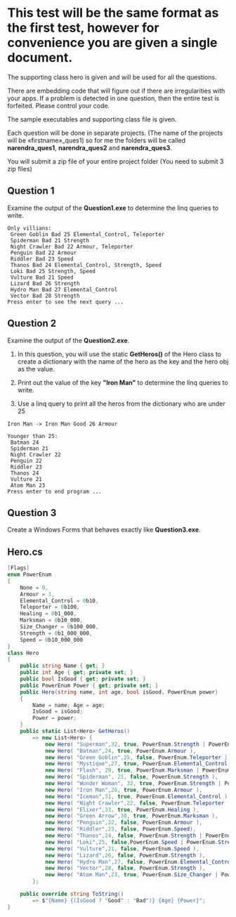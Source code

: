 # This test will be the same format as the first test, however for convenience you are given a single document.

The supporting class hero is given and will be used for all the
questions.

There are embedding code that will figure out if there are
irregularities with your apps. If a problem is detected in one question,
then the entire test is forfeited. Please control your code.

The sample executables and supporting class file is given.

Each question will be done in separate projects. (The name of the
projects will be «firstname»\_ques1) so for me the folders will be
called **narendra_ques1**, **narendra_ques2** and **narendra_ques3**.

You will submit a zip file of your entire project folder (You need to
submit 3 zip files)

## Question 1

Examine the output of the **Question1.exe** to determine the linq
queries to write.

```
Only villians:
 Green Goblin Bad 25 Elemental_Control, Teleporter
 Spiderman Bad 21 Strength
 Night Crawler Bad 22 Armour, Teleporter
 Penguin Bad 22 Armour
 Riddler Bad 23 Speed
 Thanos Bad 24 Elemental_Control, Strength, Speed
 Loki Bad 25 Strength, Speed
 Vulture Bad 21 Speed
 Lizard Bad 26 Strength
 Hydro Man Bad 27 Elemental_Control
 Vector Bad 28 Strength
Press enter to see the next query ...
```

## Question 2

Examine the output of the **Question2.exe**.

1.  In this question, you will use the static **GetHeros()** of the Hero
    class to create a dictionary with the name of the hero as the key
    and the hero obj as the value.

2.  Print out the value of the key **"Iron Man"** to determine the linq
    queries to write.

3.  Use a linq query to print all the heros from the dictionary who are
    under 25

```
Iron Man -> Iron Man Good 26 Armour

Younger than 25:
 Batman 24
 Spiderman 21
 Night Crawler 22
 Penguin 22
 Riddler 23
 Thanos 24
 Vulture 21
 Atom Man 23
Press enter to end program ...
```

## Question 3

Create a Windows Forms that behaves exactly like **Question3.exe**.

## Hero.cs

``` cs
[Flags]
enum PowerEnum
{
    None = 0,
    Armour = 1,
    Elemental_Control = 0b10,
    Teleporter = 0b100,
    Healing = 0b1_000,
    Marksman = 0b10_000,
    Size_Changer = 0b100_000,
    Strength = 0b1_000_000,
    Speed = 0b10_000_000
}
class Hero
{
    public string Name { get; }
    public int Age { get; private set; }
    public bool IsGood { get; private set; }
    public PowerEnum Power { get; private set; }
    public Hero(string name, int age, bool isGood, PowerEnum power)
    {
        Name = name; Age = age;
        IsGood = isGood;
        Power = power;
    }
    public static List<Hero> GetHeros()
        => new List<Hero> {
            new Hero( "Superman",32, true, PowerEnum.Strength | PowerEnum.Speed),
            new Hero( "Batman",24, true, PowerEnum.Armour ),
            new Hero( "Green Goblin",25, false, PowerEnum.Teleporter | PowerEnum.Elemental_Control),
            new Hero( "Mystique",27, true, PowerEnum.Elemental_Control ),
            new Hero( "Flash", 29, true, PowerEnum.Marksman | PowerEnum.Speed ),
            new Hero( "Spiderman", 21, false, PowerEnum.Strength ),
            new Hero( "Wonder Woman", 32, true, PowerEnum.Strength | PowerEnum.Speed ),
            new Hero( "Iron Man",26, true, PowerEnum.Armour ),
            new Hero( "Iceman",31, true, PowerEnum.Elemental_Control ),
            new Hero( "Night Crawler",22, false, PowerEnum.Teleporter | PowerEnum.Armour ),
            new Hero( "Elixer",33, true, PowerEnum.Healing ),
            new Hero( "Green Arrow",30, true, PowerEnum.Marksman ),
            new Hero( "Penguin",22, false, PowerEnum.Armour ),
            new Hero( "Riddler",23, false, PowerEnum.Speed),
            new Hero( "Thanos",24, false, PowerEnum.Strength | PowerEnum.Speed | PowerEnum.Elemental_Control),
            new Hero( "Loki",25, false,PowerEnum.Speed | PowerEnum.Strength ),
            new Hero( "Vulture",21, false, PowerEnum.Speed ),
            new Hero( "Lizard",26, false, PowerEnum.Strength ),
            new Hero( "Hydro Man",27, false, PowerEnum.Elemental_Control),
            new Hero( "Vector",28, false, PowerEnum.Strength ),
            new Hero( "Atom Man",23, true, PowerEnum.Size_Changer | PowerEnum.Teleporter)
        };

    public override string ToString()
        => $"{Name} {(IsGood ? "Good" : "Bad")} {Age} {Power}";
}

```
